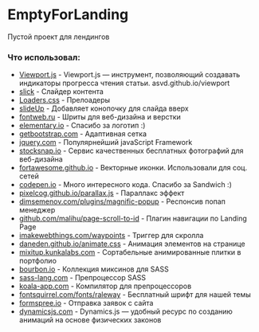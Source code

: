 # EmptyForLanding
Пустой проект для лендингов

<h3>Что использовал:</h3>

<ul>
<li><a href="https://github.com/asvd/viewport" target="_blank">Viewport.js</a> - Viewport.js — инструмент, позволяющий создавать индикаторы прогресса чтения статьи. asvd.github.io/viewport</li>
<li><a href="http://kenwheeler.github.io/slick/" target="_blank">slick</a> - Слайдер контента</li>
<li><a href="https://connoratherton.com/loaders" target="_blank">Loaders.css</a> - Прелоадеры </li>
<li><a href="https://markgoodyear.com/2013/01/scrollup-jquery-plugin/" target="_blank">slideUp</a> - Добавляет конопочку для слайда вверх</li>
<li><a href="http://fontweb.ru" target="_blank">fontweb.ru</a> - Шриты для веб-дизайна и верстки</li>
<li><a href="http://elementary.io" target="_blank">elementary.io</a> - Спасибо за логотип :)</li>
<li><a href="http://getbootstrap.com" target="_blank">getbootstrap.com</a> - Адаптивная сетка</li>
<li><a href="http://jquery.com" target="_blank">jquery.com</a> - Популярнейший javaScript Framework</li>
<li><a href="http://stocksnap.io" target="_blank">stocksnap.io</a> - Сервис качественных бесплатных фотографий для веб-дизайна</li>
<li><a href="http://fortawesome.github.io/Font-Awesome" target="_blank">fortawesome.github.io</a> - Векторные иконки. Использовали для соц. сетей</li>
<li><a href="http://codepen.io/anon/pen/azYBoX" target="_blank">codepen.io</a> - Много интересного кода. Спасибо за Sandwich :)</li>
<li><a href="http://pixelcog.github.io/parallax.js" target="_blank">pixelcog.github.io/parallax.js</a> - Параллакс эффект</li>
<li><a href="http://dimsemenov.com/plugins/magnific-popup" target="_blank">dimsemenov.com/plugins/magnific-popup</a> - Респонсив попап менеджер</li>
<li><a href="http://github.com/malihu/page-scroll-to-id" target="_blank">github.com/malihu/page-scroll-to-id</a> - Плагин навигации по Landing Page</li>
<li><a href="http://imakewebthings.com/waypoints" target="_blank">imakewebthings.com/waypoints</a> - Триггер для скролла</li>
<li><a href="http://daneden.github.io/animate.css" target="_blank">daneden.github.io/animate.css</a> - Анимация элементов на странице</li>
<li><a href="http://mixitup.kunkalabs.com" target="_blank">mixitup.kunkalabs.com</a> - Сортабельные анимированные плитки в портфолио</li>
<li><a href="http://bourbon.io" target="_blank">bourbon.io</a> - Коллекция миксинов для SASS</li>
<li><a href="http://sass-lang.com" target="_blank">sass-lang.com</a> - Препроцессор SASS</li>
<li><a href="http://koala-app.com" target="_blank">koala-app.com</a> - Компилятор для препроцессоров</li>
<li><a href="http://fontsquirrel.com/fonts/raleway" target="_blank">fontsquirrel.com/fonts/raleway</a> - Бесплатный шрифт для нашей темы</li>
<li><a href="http://formspree.io" target="_blank">formspree.io</a> - Отправка заявок с сайта</li>
<li><a href="http://dynamicsjs.com" target="_blank">dynamicsjs.com</a> - Dynamics.js — удобный ресурс по созданию анимаций на основе физических законов</li>
</ul>
